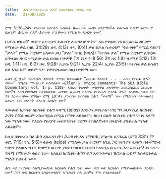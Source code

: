 ```yaml
---
title:  ሕግ እግዚአብሔር ለእኛ እንደገባልን የተስፋ ቃል
date:   21/08/2025
---
```


`ሮሜ 3:20–24ን ያንብቡ። አስርቱን ትዕዛዛት በመጠበቅ መዳን እንደማንችል ጳውሎስ በጣም እርግጠኛ ቢሆንም ሕግጋቱ በእኛ ሕይወት ሥራቸውን የሚሰሩት እንዴት ነው?`


በሙሴ ጽሁፎች ውስጥ አሥርቱን ትዕዛዛት ለመግለጽ ጥቅም ላይ የዋለው የዕብራይስጡ ዳባሪም የሚለው ቃል (ዘፀ. 34:28፣ ዘዳ. 4:13፣ ዘዳ. 10:4) ቃል በቃል ሲተረጎም “ትዕዛዛት” የሚል ሳይሆን “ቃላት” የሚል ትርጉም አለው። ይህ “ቃል፣” ዳባር (ነጣለ)፣ “የተስፋ ቃል” የሚል ትርጉም ሊኖረው ይችላል። ዳባር የሚለው ቃል በብዙ ቦታዎች (1ኛ ነገሥት 8:56፤ 2ኛ ዜና 1:9፤ ነህሚያ 5:12፣ 13፤ ዘዳ. 1:11፤ ዘዳ. 6:3፤ ዘዳ. 9:28፤ ኢያሱ 9:21፤ ኢያሱ 22:4፤ ኢያሱ 23:5)፣ የተስፋ ቃል ሀሳብን ይዞ እንደ ስም ወይም ግሥ የተተረጎመው ከዚህ የተነሣ ነው።

`ኤለን ጂ ኋይት የአስርቱን ትዕዛዛት ተግባር በተመለከተ “አስርቱ ትዕዛዛት . . . አስር የተስፋ ቃላት ናቸው” በማለት ማብራሪያ ትሰጣለች። —Ellen G. White Comments፣ The SDA Bible Commentary፣ vol. 1፣ p. 1105። አስርቱ ትዕዛዛት መስተዋል ያለባቸው እግዚአብሔር አስደናቂ ነገሮችን እንዲያደርግልን በትክክለኛው መንገድ ሊመሩን ከእርሱ የተሰጡን የተስፋ ቃላት እንደሆኑ ነው። ነገር ግን ልንታዘዛቸው ይገባል። ሮሜ 10:4ን ያንብቡ። ክርስቶስ የሕግ “ፍጻሜ” ነው የሚለውን የጳውሎስን አረፍተ ነገር መረዳት ያለብን እንዴት ነው?`

ጳውሎስ ኢየሱስ ክርስቶስ የሕግ ፍጻሜ (telos) እንደሆነ ይናገራል፣ ነገር ግን ይህን ሲል ክርስቶስ ሕግን ሽሯል ወይም አስወግዷል በሚል ስሜት አይደለም። ከዚህ ይልቅ ክርስቶስ የሕግ ግብና አላማ ነው ማለት ነው፤ የእርሱ የስርየት መስዋዕትነት የህግን ትክክለኛነትና ዘላቂነት ያስቀራል ማለት አይደለም።

ከዚህ በተቃራኒ ስለ ሕግ አስፈላጊነት፣ ሕጋዊነት እና የማይሻር ሥልጣኑ ይናገራል (ሮሜ 3:31፣ 1ኛ ቆሮ. 7:19፣ ገላ. 5:6)። ቴሎስ (telos) የሚለው ቃል ትርጉም ከጊዜ ጋር የተገናኘ ሳይሆን በቀዳሚነት ዓላማ ያለውና ግብን ከግምት ውስጥ ያስገባ ነው። ክርስቶስ የእግዚአብሔርን ሕግ እውነተኛ ትርጉምና ዓላማ የሚከፍት ቁልፍ ነው። ስለዚህ ክርስቶስ ሕግን ዋጋ አሳጥቶታል፣ ሽሮታል ወይም አስቀርቶታል ማለት ስህተት ነው። 

`ሕግ ወደ ክርስቶስ ስለሚያመለክት ክርስቶስ የሕግ ግብ ነው። ሕግ ወደ ክርስቶስ የሚያመለክተው እንዴት ነው? ሕግ ወደ ክርስቶስ እንድንመለከት ለማድረግ ስለ ራሳችን ምን ይገልጥልናል?`
